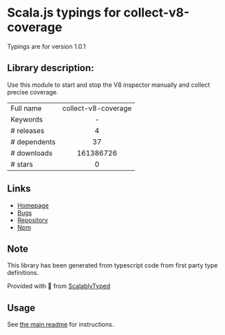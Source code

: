 
# Scala.js typings for collect-v8-coverage

Typings are for version 1.0.1

## Library description:
Use this module to start and stop the V8 inspector manually and collect precise coverage.

|                    |                 |
| ------------------ | :-------------: |
| Full name          | collect-v8-coverage |
| Keywords           | - |
| # releases         | 4 |
| # dependents       | 37 |
| # downloads        | 161386726 |
| # stars            | 0 |

## Links
- [Homepage](https://github.com/SimenB/collect-v8-coverage#readme)
- [Bugs](https://github.com/SimenB/collect-v8-coverage/issues)
- [Repository](https://github.com/SimenB/collect-v8-coverage)
- [Npm](https://www.npmjs.com/package/collect-v8-coverage)
    


## Note
This library has been generated from typescript code from first party type definitions.

Provided with :purple_heart: from [ScalablyTyped](https://github.com/oyvindberg/ScalablyTyped)

## Usage
See [the main readme](../../readme.md) for instructions.


